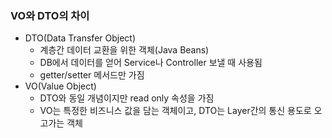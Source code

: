 ### VO와 DTO의 차이

- DTO(Data Transfer Object)
  - 계층간 데이터 교환을 위한 객체(Java Beans)
  - DB에서 데이터를 얻어 Service나 Controller 보낼 때 사용됨
  - getter/setter 메서드만 가짐
- VO(Value Object)
  - DTO와 동일 개념이지만 read only 속성을 가짐
  - VO는 특정한 비즈니스 값을 담는 객체이고, DTO는 Layer간의 통신 용도로 오고가는 객체
